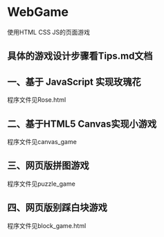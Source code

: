 # WebGame
使用HTML CSS JS的页面游戏
## 具体的游戏设计步骤看Tips.md文档
## 一、基于 JavaScript 实现玫瑰花 
程序文件见Rose.html
## 二、基于HTML5 Canvas实现小游戏 
程序文件见canvas_game
## 三、网页版拼图游戏  
程序文件见puzzle_game
## 四、网页版别踩白块游戏 
程序文件见block_game.html
